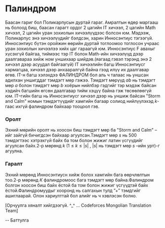 Палиндром
=========

Баасан гариг бол Поликарпусын дуртай гараг. Амралтын өдөр маргааш нь болоод биш, баасан гарагт ордог 2 цагийн IT хичээл, 2 цагийн Мath хичээл, 2 цагийн уран зохиолын хичээлүүдээс болсон юм. Мэдээж, Поликарпус энэ хичээлүүдийг бэлдсэн, харин Инносэнтиус тэгээгүй. Инносэнтиус бүтэн оройжин өөрийн дуртай тоглоомоо тоглосон учраас уран зохиолын хичээлээ хийх цаг гараагүй юм. Инносэнтиус F авахыг хүсэхгүй байгаа, тиймээс тэр IT болон Math-ийн хичээлүүд дээр даалгавараа хийж ном уншихаар шийдэв.(яагаад гэвэл тэрэнд энэ 2 хичээл дээр асуудал байгаагүй) IT хичээлийн багш Инносэнтиусг хармагцаа, хичээл дээр анхааралгүй байна гээд илүү их даалгавар өгөв. IT-н багш хэлэхдээ ФАЛИНДРОМ бол аль ч талаас нь уншсан адилхан уншигддаг тэмдэгт мөр гэжээ. Тэмдэгт мөрүүд $ab$ нь тэмдэгт мөр $a$ болон тэмдэгт мөр $b$ хоёрын нийлбэр гэдгийг тэр мэдэж байсан хэдийч багшийн өгсөн даалгавар тийм хэцүү байна гэж төсөөлөөгүй юм. IT–гийн багш нь Инносэнтиусг хичээл дээр нь уншиж байсан "Storm and Calm" номын тэмдэгтүүдийг хамгийн багаар солиод нийлүүлэхэд $k$-гаас ихгүй  фалиндром байхаар тооцоол гэв.

### Оролт
Эхний мөрийн оролт нь хоосон биш тэмдэгт мөр ба "Storm and Calm" –ийг зайгүй бичигдсэн байхаар агуулсан.Тэмдэгт мөр $s$ нь $500$ тэмдэгтээс хэтрэхгүй байх ба том болон жижиг латин үсгүүдийг агуулсан байх.2-р мөрөнд $k$ ($1 ≤ k ≤ |s|$ , $|s|$ нь тэмдэгт мөр $s$ –ийн урт)-г агуулна.

### Гаралт
Эхний мөрөнд Инносэнтиусн хийж болох хамгийн бага өөрчлөлтын тоо.2-р мөрөнд $К$ фалиндромоос бага тэмдэгт мөр байна.Фалиндром болгон хоосон биш байх ёстой ба том болон жижиг үсгүүдтэй байх ёстой.Фалиндромуудыг хооронд нь салгахын тулд ”+” тэмдгийг ашиглаарай.
Олон хариулттай бол алийг нь ч хэвлэсэн болно.

[Орчуулга хяналт хийгдээгүй. ^_^ ... Codeforces Mongolian Translation Team]

-- Баттулга
